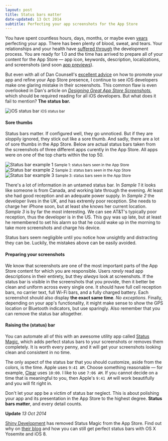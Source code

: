 ```yaml
---
layout: post
title: Status bars matter
date-updated: 13 Oct 2014
subtitle: Perfecting your app screenshots for the App Store
---
```


You have spent countless hours, days, months, or maybe even [years](http://www.polygon.com/2014/2/6/5386200/why-it-took-a-year-to-make-and-then-break-down-an-amazing-puzzle-game) perfecting your app. There has been plenty of blood, sweat, and tears. Your relationships and your health have [suffered through](http://blog.jaredsinclair.com/post/93118460565/a-candid-look-at-unreads-first-year) the development process. You are ready for 1.0 and the time has arrived to prepare all of your content for the App Store &mdash; app icon, keywords, description, localizations, and screenshots (and soon [app previews](https://developer.apple.com/support/appstore/app-previews/)).

<!--excerpt-->

But even with all of Dan Counsell's [excellent advice](http://dancounsell.com/articles) on how to promote your app and refine your App Store presence, I continue to see iOS developers make one glaring mistake in their screenshots. This common flaw is even overlooked in Dan's article on [*Designing Great App Store Screenshots*](http://dancounsell.com/articles/designing-great-app-store-screenshots), which should be required reading for all iOS developers. But what does it fail to mention? **The status bar.**

<img class="img-thumbnail img-responsive center" src="{{ site.url }}/img/statusbar.jpg" title="iOS status bar" alt="iOS status bar"/>
<small class="text-muted center">iOS status bar</small>

#### Sore thumbs

Status bars matter. If configured well, they go unnoticed. But if they are sloppily ignored, they stick out like a sore thumb. And sadly, there are a lot of sore thumbs in the App Store. Below are actual status bars taken from the screenshots of three different apps curently in the App Store. All apps were on one of the top charts within the top 50.

<img class="img-thumbnail img-responsive center" src="{{ site.url }}/img/statusbar-bad1.jpg" title="Status bar example 1" alt="Status bar example 1"/>
<small class="text-muted center">Sample 1: status bars seen in the App Store</small>

<img class="img-thumbnail img-responsive center" src="{{ site.url }}/img/statusbar-bad2.jpg" title="Status bar example 2" alt="Status bar example 2"/>
<small class="text-muted center">Sample 2: status bars seen in the App Store</small>

<img class="img-thumbnail img-responsive center" src="{{ site.url }}/img/statusbar-bad3.jpg" title="Status bar example 3" alt="Status bar example 3"/>
<small class="text-muted center">Sample 3: status bars seen in the App Store</small>

There's a lot of information in an untamed status bar. In *Sample 1* it looks like someone is from Canada, and working late through the evening. At least she had good reception and an adequate power supply. In *Sample 2* the developer lives in the UK, and has extremly poor reception. She needs to charge her iPhone soon, but at least she knows her current location. *Sample 3* is by far the most interesting. We can see AT&amp;T's typically poor reception, thus the developer is in the US. This guy was up late, but at least he remembered to set his alarm so that he could wake up in the morning to take more screenshots and charge his device.

Status bars seem negligible until you notice how unsightly and distracting they can be. Luckily, the mistakes above can be easily avoided. 

#### Preparing your screenshots

We know that screenshots are one of the most important parts of the App Store content for which you are responsible. Users *rarely* read app descriptions in their entirety, but they *always* look at screenshots. If the status bar is visible in the screenshots that you provide, then it better be clean and uniform across every single one. It should have full cell reception bars, no carrier text, full Wi-Fi bars, and a fully charged battery. Each screenshot should also display **the exact same time**. *No exceptions*. Finally, depending on your app's functionality, it might make sense to show the GPS location or Bluetooth indicators, but use sparingly. Also remember that you can remove the status bar altogether.

#### Raising the (status) bar

You can automate all of this with an awesome utility app called [Status Magic](http://shinydevelopment.com/status-magic/), which adds perfect status bars to your screenshots or removes them completely. It is worth every penny, and it will get your screenshots looking clean and consistent in no time. 

The only aspect of the status bar that you should customize, aside from the colors, is the time. Apple uses `9:41 AM`. Choose something reasonable &mdash; for example, [Clear](https://itunes.apple.com/us/app/clear-tasks-to-do-list/id493136154) uses `10:00`. I like to use `7:06 AM`. If you cannot decide on a time that is meaningful to you, then Apple's `9:41 AM` will work beautifully and you will fit right in. 

Don't let your app be a victim of status bar neglect. 
This is about polishing your app and its presentation in the App Store to the highest degree. **Status bars matter**, and every detail counts.

<div class="alert alert-danger" role="alert">
	<strong>Update</strong> <span class="pull-right"><em>13 Oct 2014</em></span>
	<p>
		<a href="http://shinydevelopment.com" class="alert-link">Shiny Development</a> has removed Status Magic from the App Store. Find out why on <a href="http://shinydevelopment.com/blog/status-magic-and-iphone6-screen-sizes/" class="alert-link">their blog</a> and how you can still get perfect status bars with OS X Yosemite and iOS 8.
	</p>
</div>

